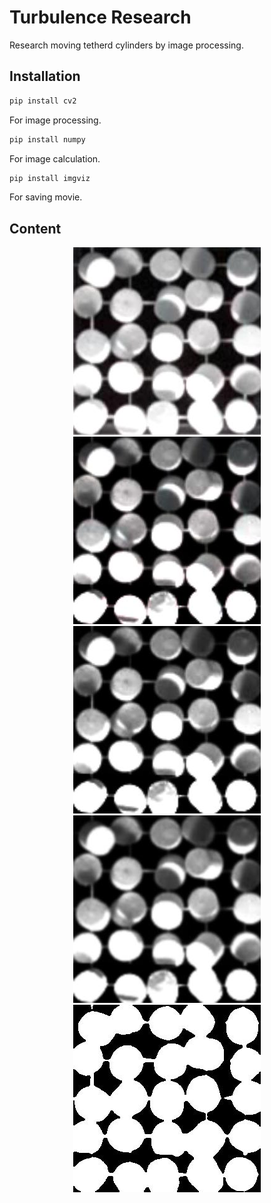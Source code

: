 # Turbulence Research

Research moving tetherd cylinders by image processing.

## Installation

```bash
pip install cv2
```
For image processing.

```bash
pip install numpy
```
For image calculation.

```bash
pip install imgviz
```
For saving movie.

## Content

<div align="center"> <img src="https://github.com/wkotaro/Research/blob/master/original/cylinder_46/00000000.jpg", title="Original"> </div>

<div align="center"> <img src="https://github.com/wkotaro/Research/blob/master/gamma/cylinder_46/00000000.jpg", title="Gamma"> </div>

<div align="center"> <img src="https://github.com/wkotaro/Research/blob/master/gray/cylinder_46/00000000.jpg", title="Gray"> </div>

<div align="center"> <img src="https://github.com/wkotaro/Research/blob/master/gauss/cylinder_46/00000000.jpg", title="Gauss"> </div>

<div align="center"> <img src="https://github.com/wkotaro/Research/blob/master/out/cylinder_46/00000000.jpg", title="Out"> </div>
